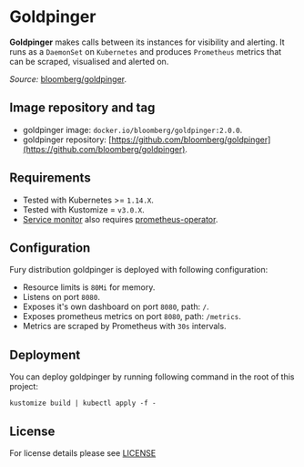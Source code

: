 # Goldpinger

**Goldpinger** makes calls between its instances for visibility and alerting. It runs as a `DaemonSet` on `Kubernetes`
and produces `Prometheus` metrics that can be scraped, visualised and alerted on.

*Source:* [bloomberg/goldpinger](https://github.com/bloomberg/goldpinger/tree/2.0.0).

## Image repository and tag

- goldpinger image: `docker.io/bloomberg/goldpinger:2.0.0`.
- goldpinger repository: [https://github.com/bloomberg/goldpinger](https://github.com/bloomberg/goldpinger).

## Requirements

- Tested with Kubernetes >= `1.14.X`.
- Tested with Kustomize = `v3.0.X`.
- [Service monitor](sm.yml) also requires [prometheus-operator](../prometheus-operator).

## Configuration

Fury distribution goldpinger is deployed with following configuration:
- Resource limits is `80Mi` for memory.
- Listens on port `8080`.
- Exposes it's own dashboard on port `8080`, path: `/`.
- Exposes prometheus metrics on port `8080`, path: `/metrics`.
- Metrics are scraped by Prometheus with `30s` intervals.

## Deployment

You can deploy goldpinger by running following command in the root of this project:

```shell
kustomize build | kubectl apply -f -
```

## License

For license details please see [LICENSE](./../../LICENSE)
